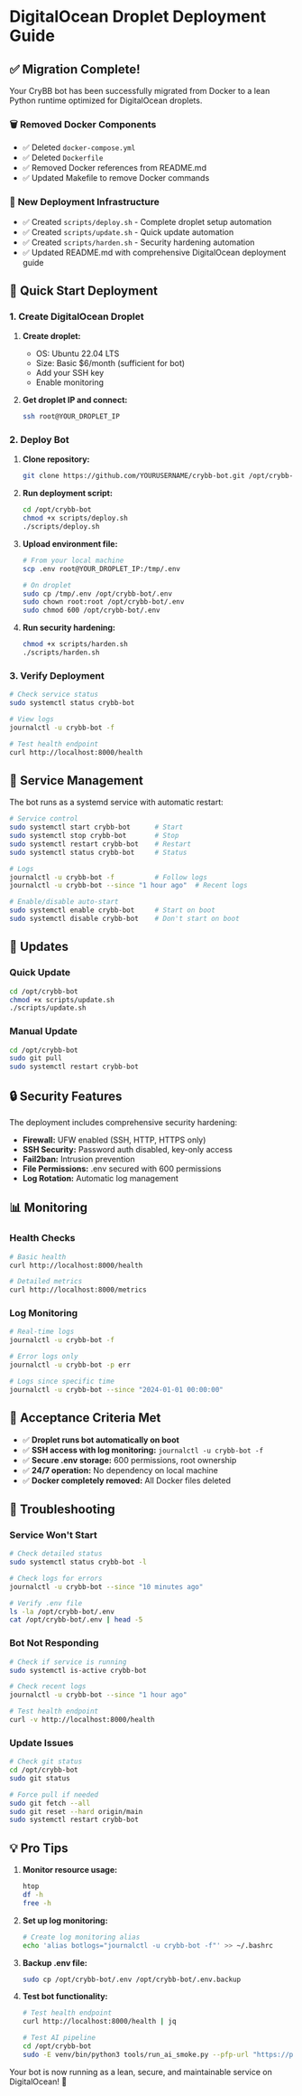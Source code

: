 # DigitalOcean Droplet Deployment Guide

## ✅ Migration Complete!

Your CryBB bot has been successfully migrated from Docker to a lean Python runtime optimized for DigitalOcean droplets.

### 🗑️ **Removed Docker Components**

- ✅ Deleted `docker-compose.yml`
- ✅ Deleted `Dockerfile`
- ✅ Removed Docker references from README.md
- ✅ Updated Makefile to remove Docker commands

### 🚀 **New Deployment Infrastructure**

- ✅ Created `scripts/deploy.sh` - Complete droplet setup automation
- ✅ Created `scripts/update.sh` - Quick update automation
- ✅ Created `scripts/harden.sh` - Security hardening automation
- ✅ Updated README.md with comprehensive DigitalOcean deployment guide

## 🎯 **Quick Start Deployment**

### 1. Create DigitalOcean Droplet

1. **Create droplet:**

   - OS: Ubuntu 22.04 LTS
   - Size: Basic $6/month (sufficient for bot)
   - Add your SSH key
   - Enable monitoring

2. **Get droplet IP and connect:**
   ```bash
   ssh root@YOUR_DROPLET_IP
   ```

### 2. Deploy Bot

1. **Clone repository:**

   ```bash
   git clone https://github.com/YOURUSERNAME/crybb-bot.git /opt/crybb-bot
   ```

2. **Run deployment script:**

   ```bash
   cd /opt/crybb-bot
   chmod +x scripts/deploy.sh
   ./scripts/deploy.sh
   ```

3. **Upload environment file:**

   ```bash
   # From your local machine
   scp .env root@YOUR_DROPLET_IP:/tmp/.env

   # On droplet
   sudo cp /tmp/.env /opt/crybb-bot/.env
   sudo chown root:root /opt/crybb-bot/.env
   sudo chmod 600 /opt/crybb-bot/.env
   ```

4. **Run security hardening:**
   ```bash
   chmod +x scripts/harden.sh
   ./scripts/harden.sh
   ```

### 3. Verify Deployment

```bash
# Check service status
sudo systemctl status crybb-bot

# View logs
journalctl -u crybb-bot -f

# Test health endpoint
curl http://localhost:8000/health
```

## 🔧 **Service Management**

The bot runs as a systemd service with automatic restart:

```bash
# Service control
sudo systemctl start crybb-bot      # Start
sudo systemctl stop crybb-bot       # Stop
sudo systemctl restart crybb-bot    # Restart
sudo systemctl status crybb-bot     # Status

# Logs
journalctl -u crybb-bot -f          # Follow logs
journalctl -u crybb-bot --since "1 hour ago"  # Recent logs

# Enable/disable auto-start
sudo systemctl enable crybb-bot     # Start on boot
sudo systemctl disable crybb-bot    # Don't start on boot
```

## 🔄 **Updates**

### Quick Update

```bash
cd /opt/crybb-bot
chmod +x scripts/update.sh
./scripts/update.sh
```

### Manual Update

```bash
cd /opt/crybb-bot
sudo git pull
sudo systemctl restart crybb-bot
```

## 🔒 **Security Features**

The deployment includes comprehensive security hardening:

- **Firewall:** UFW enabled (SSH, HTTP, HTTPS only)
- **SSH Security:** Password auth disabled, key-only access
- **Fail2ban:** Intrusion prevention
- **File Permissions:** .env secured with 600 permissions
- **Log Rotation:** Automatic log management

## 📊 **Monitoring**

### Health Checks

```bash
# Basic health
curl http://localhost:8000/health

# Detailed metrics
curl http://localhost:8000/metrics
```

### Log Monitoring

```bash
# Real-time logs
journalctl -u crybb-bot -f

# Error logs only
journalctl -u crybb-bot -p err

# Logs since specific time
journalctl -u crybb-bot --since "2024-01-01 00:00:00"
```

## 🎯 **Acceptance Criteria Met**

- ✅ **Droplet runs bot automatically on boot**
- ✅ **SSH access with log monitoring:** `journalctl -u crybb-bot -f`
- ✅ **Secure .env storage:** 600 permissions, root ownership
- ✅ **24/7 operation:** No dependency on local machine
- ✅ **Docker completely removed:** All Docker files deleted

## 🚨 **Troubleshooting**

### Service Won't Start

```bash
# Check detailed status
sudo systemctl status crybb-bot -l

# Check logs for errors
journalctl -u crybb-bot --since "10 minutes ago"

# Verify .env file
ls -la /opt/crybb-bot/.env
cat /opt/crybb-bot/.env | head -5
```

### Bot Not Responding

```bash
# Check if service is running
sudo systemctl is-active crybb-bot

# Check recent logs
journalctl -u crybb-bot --since "1 hour ago"

# Test health endpoint
curl -v http://localhost:8000/health
```

### Update Issues

```bash
# Check git status
cd /opt/crybb-bot
sudo git status

# Force pull if needed
sudo git fetch --all
sudo git reset --hard origin/main
sudo systemctl restart crybb-bot
```

## 💡 **Pro Tips**

1. **Monitor resource usage:**

   ```bash
   htop
   df -h
   free -h
   ```

2. **Set up log monitoring:**

   ```bash
   # Create log monitoring alias
   echo 'alias botlogs="journalctl -u crybb-bot -f"' >> ~/.bashrc
   ```

3. **Backup .env file:**

   ```bash
   sudo cp /opt/crybb-bot/.env /opt/crybb-bot/.env.backup
   ```

4. **Test bot functionality:**

   ```bash
   # Test health endpoint
   curl http://localhost:8000/health | jq

   # Test AI pipeline
   cd /opt/crybb-bot
   sudo -E venv/bin/python3 tools/run_ai_smoke.py --pfp-url "https://pbs.twimg.com/profile_images/..."
   ```

Your bot is now running as a lean, secure, and maintainable service on DigitalOcean! 🎉



